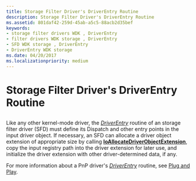 ```yaml
---
title: Storage Filter Driver's DriverEntry Routine
description: Storage Filter Driver's DriverEntry Routine
ms.assetid: 801daf42-259d-45ab-a5c5-88acb2d35bef
keywords:
- storage filter drivers WDK , DriverEntry
- filter drivers WDK storage , DriverEntry
- SFD WDK storage , DriverEntry
- DriverEntry WDK storage
ms.date: 04/20/2017
ms.localizationpriority: medium
---
```


# Storage Filter Driver's DriverEntry Routine


## <span id="ddk_storage_filter_drivers_driverentry_routine_kg"></span><span id="DDK_STORAGE_FILTER_DRIVERS_DRIVERENTRY_ROUTINE_KG"></span>


Like any other kernel-mode driver, the [*DriverEntry*](/windows-hardware/drivers/ddi/wdm/nc-wdm-driver_initialize) routine of an storage filter driver (SFD) must define its Dispatch and other entry points in the input driver object. If necessary, an SFD can allocate a driver object extension of appropriate size by calling [**IoAllocateDriverObjectExtension**](/windows-hardware/drivers/ddi/wdm/nf-wdm-ioallocatedriverobjectextension), copy the input registry path into the driver extension for later use, and initialize the driver extension with other driver-determined data, if any.

For more information about a PnP driver's [*DriverEntry*](/windows-hardware/drivers/ddi/wdm/nc-wdm-driver_initialize) routine, see [Plug and Play](https://docs.microsoft.com/windows-hardware/drivers/kernel/implementing-plug-and-play).

 

